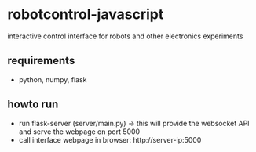 # robotcontrol-javascript
interactive control interface for robots and other electronics experiments

## requirements
* python, numpy, flask

## howto run
* run flask-server (server/main.py) -> this will provide the websocket API and serve the webpage on port 5000 
* call interface webpage in browser: http://server-ip:5000
